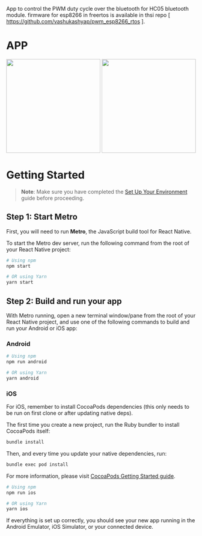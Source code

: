 App to control the PWM duty cycle over the bluetooth for HC05 bluetooth module.
firmware for esp8266 in freertos is available in thsi repo [ https://github.com/vashukashyap/pwm_esp8266_rtos ].


# APP
<img src='https://github.com/user-attachments/assets/e3a2e43e-943e-431f-b783-0ffe1aead860' width='250'/>
<img src='https://github.com/user-attachments/assets/c3c505a7-d821-4b7b-88d6-dc42d5deaa05' width='250'/>

# Getting Started

> **Note**: Make sure you have completed the [Set Up Your Environment](https://reactnative.dev/docs/set-up-your-environment) guide before proceeding.

## Step 1: Start Metro

First, you will need to run **Metro**, the JavaScript build tool for React Native.

To start the Metro dev server, run the following command from the root of your React Native project:

```sh
# Using npm
npm start

# OR using Yarn
yarn start
```


## Step 2: Build and run your app

With Metro running, open a new terminal window/pane from the root of your React Native project, and use one of the following commands to build and run your Android or iOS app:

### Android

```sh
# Using npm
npm run android

# OR using Yarn
yarn android
```

### iOS

For iOS, remember to install CocoaPods dependencies (this only needs to be run on first clone or after updating native deps).

The first time you create a new project, run the Ruby bundler to install CocoaPods itself:

```sh
bundle install
```

Then, and every time you update your native dependencies, run:

```sh
bundle exec pod install
```

For more information, please visit [CocoaPods Getting Started guide](https://guides.cocoapods.org/using/getting-started.html).

```sh
# Using npm
npm run ios

# OR using Yarn
yarn ios
```

If everything is set up correctly, you should see your new app running in the Android Emulator, iOS Simulator, or your connected device.

